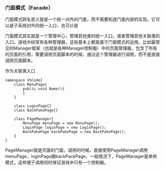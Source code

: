 ### 门面模式（Facade）

门面模式顾名思义就是一个统一对外的门面，而不需要知道门面内部的实现。它可以是子系统对外的统一入口，也可以是



门面模式其实就是一个管理中心，管理其他类的统一入口，或者管理其他关联类的入口。游戏中经常有各种管理器，这些基本上都是属于门面模式的运用。比如最常见的Manager框架（也就是各种Manager控制器）中的页面管理器，包含了所有的页面的引用，需要调用页面脚本的时候，通过这个管理器进行调用，而不是直接调用页面脚本。

作为关联类入口

```
namespace VSCode{
    class MenuPage{
        public void Name(){            
        }
    }

    class LoginPage{}
    class BackPakePage{}

    class PageManager{
        MenuPage menuPage = new MenuPage();
        LoginPage loginPage = new LoginPage();
        BackPakePage backPakePage = new BackPakePage();
    }
}
```

PageManager就是页面的门面，调用的时候，直接使用PageManager调用menuPage、loginPage跟backPackPage，一般情况下，PageManager是单例模式，这样便于调用同时保证游戏中只有一个控制器。